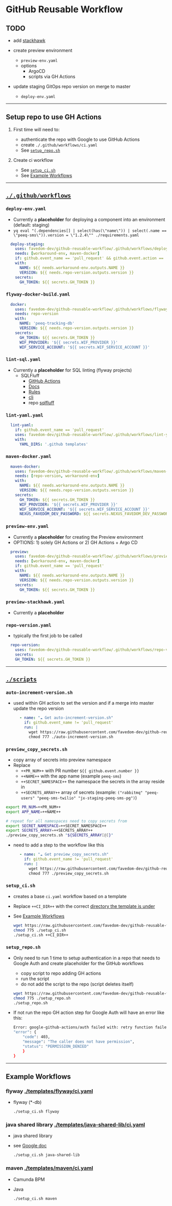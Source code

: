 # GitHub Reusable Workflow

## TODO

- add [stackhawk](https://docs.stackhawk.com/continuous-integration/github-actions.html)

- create preview environment
  - `preview-env.yaml`
  - options
    - ArgoCD
    - scripts via GH Actions

- update staging GitOps repo version on merge to master
  - `deploy-env.yaml`

---

## Setup repo to use GH Actions

1. First time will need to:
    - authenticate the repo with Google to use GitHub Actions
    - create `./.github/workflows/ci.yaml`
    - See [`setup_repo.sh`](#setup_reposh)

1. Create ci workflow
    - See [`setup_ci.sh`](#setup_cish)
    - See [Example Workflows](#example-workflows)

---

## [`./.github/workflows`](./.github/workflows)

### `deploy-env.yaml`

- Currently a **placeholder** for deploying a component into an environment (default: staging)
- `yq eval "(.dependencies[] | select(has(\"name\")) | select(.name == \"peeq-sms\")).version = \"1.2.4\"" ./requirements.yaml`

```yaml
  deploy-staging:
    uses: favedom-dev/github-reusable-workflow/.github/workflows/deploy-env.yaml@master
    needs: [workaround-env, maven-docker]
    if: github.event_name == 'pull_request' && github.event.action == 'closed' && github.event.pull_request.merged == true
    with:
      NAME: ${{ needs.workaround-env.outputs.NAME }}
      VERSION: ${{ needs.repo-version.outputs.version }}
    secrets:
      GH_TOKEN: ${{ secrets.GH_TOKEN }}
```

### `flyway-docker-build.yaml`

```yaml
  docker:
    uses: favedom-dev/github-reusable-workflow/.github/workflows/flyway-docker-build.yaml@master
    needs: repo-version
    with:
      NAME: 'peeq-tracking-db'
      VERSION: ${{ needs.repo-version.outputs.version }}
    secrets:
      GH_TOKEN: ${{ secrets.GH_TOKEN }}
      WIF_PROVIDER: '${{ secrets.WIF_PROVIDER }}'
      WIF_SERVICE_ACCOUNT: '${{ secrets.WIF_SERVICE_ACCOUNT }}'
```

### `lint-sql.yaml`

- Currently a **placeholder** for SQL linting (flyway projects)
  - SQLFluff
    - [GitHub Actions](https://github.com/sqlfluff/sqlfluff-github-actions)
    - [Docs](https://docs.sqlfluff.com/en/stable/)
    - [Rules](https://docs.sqlfluff.com/en/stable/rules.html)
    - [cli](https://docs.sqlfluff.com/en/stable/cli.html)
    - repo [sqlfluff](https://github.com/sqlfluff/sqlfluff)

### `lint-yaml.yaml`

```yaml
  lint-yaml:
    if: github.event_name == 'pull_request'
    uses: favedom-dev/github-reusable-workflow/.github/workflows/lint-yaml.yaml@master
    with:
      YAML_DIRS: '.github templates'
```

### `maven-docker.yaml`

```yaml
  maven-docker:
    uses: favedom-dev/github-reusable-workflow/.github/workflows/maven-docker.yaml@master
    needs: [repo-version, workaround-env]
    with:
      NAME: ${{ needs.workaround-env.outputs.NAME }}
      VERSION: ${{ needs.repo-version.outputs.version }}
    secrets:
      GH_TOKEN: ${{ secrets.GH_TOKEN }}
      WIF_PROVIDER: '${{ secrets.WIF_PROVIDER }}'
      WIF_SERVICE_ACCOUNT: '${{ secrets.WIF_SERVICE_ACCOUNT }}'
      NEXUS_FAVEDOM_DEV_PASSWORD: ${{ secrets.NEXUS_FAVEDOM_DEV_PASSWORD }}
```

### `preview-env.yaml`

- Currently a **placeholder** for creating the Preview environment
- OPTIONS: 1) solely GH Actions or 2) GH Actions + Argo CD

```yaml
  preview:
    uses: favedom-dev/github-reusable-workflow/.github/workflows/preview-env.yaml@master
    needs: [workaround-env, maven-docker]
    if: github.event_name == 'pull_request'
    with:
      NAME: ${{ needs.workaround-env.outputs.NAME }}
      VERSION: ${{ needs.repo-version.outputs.version }}
    secrets:
      GH_TOKEN: ${{ secrets.GH_TOKEN }}
```

### `preview-stackhawk.yaml`

- Currently a **placeholder**

### `repo-version.yaml`

- typically the first job to be called

```yaml
  repo-version:
    uses: favedom-dev/github-reusable-workflow/.github/workflows/repo-version.yaml@master
    secrets:
    GH_TOKEN: ${{ secrets.GH_TOKEN }}
```

---

## [`./scripts`](./scripts)

### `auto-increment-version.sh`

- used within GH action to set the version and if a merge into master update the repo version

```yaml
      - name: "☁️ Get auto-increment-version.sh"
        if: github.event_name != 'pull_request'
        run: |
          wget https://raw.githubusercontent.com/favedom-dev/github-reusable-workflow/master/scripts/auto-increment-version.sh
          chmod 777 ./auto-increment-version.sh
```

### `preview_copy_secrets.sh`

- copy array of secrets into preview namespace
- Replace
  - `++PR_NUM++` with PR number `${{ github.event.number }}`
  - `++NAME++` with the app name (example `peeq-sms`)
  - `++SECRET_NAMESPACE++` the namespace the secrets in the array reside in
  - `++SECRETS_ARRAY++` array of secrets (example: `("rabbitmq" "peeq-users" "peeq-sms-twilio" "jx-staging-peeq-sms-pg")`)

```bash
export PR_NUM=++PR_NUM++
export APP_NAME=++NAME++

# repeat for all namespaces need to copy secrets from
export SECRET_NAMESPACE=++SECRET_NAMESPACE++
export SECRETS_ARRAY=++SECRETS_ARRAY++
./preview_copy_secrets.sh "${SECRETS_ARRAY[@]}"
```

- need to add a step to the workflow like this

```yaml
      - name: "☁️ Get preview_copy_secrets.sh"
        if: github.event_name != 'pull_request'
        run: |
          wget https://raw.githubusercontent.com/favedom-dev/github-reusable-workflow/master/scripts/preview_copy_secrets.sh
          chmod 777 ./preview_copy_secrets.sh
```

### `setup_ci.sh`

- creates a base `ci.yaml` workflow based on a template
- Replace `++CI_DIR++` with the correct [directory the template is under](https://github.com/favedom-dev/github-reusable-workflow/tree/master/templates)
- See [Example Workflows](#example-workflows)

  ```bash
  wget https://raw.githubusercontent.com/favedom-dev/github-reusable-workflow/master/scripts/setup_ci.sh
  chmod 775 ./setup_ci.sh
  ./setup_ci.sh ++CI_DIR++
    ```

### `setup_repo.sh`

- Only need to run 1 time to setup authentication in a repo that needs to Google Auth and create placeholder for the GitHub workflows
  - copy script to repo adding GH actions
  - run the script
  - do not add the script to the repo (script deletes itself)

  ```bash
  wget https://raw.githubusercontent.com/favedom-dev/github-reusable-workflow/master/scripts/setup_repo.sh
  chmod 775 ./setup_repo.sh
  ./setup_repo.sh
  ```

- If not run the repo GH action step for Google Auth will have an error like this:

  ```bash
  Error: google-github-actions/auth failed with: retry function failed with 0 attempts: failed to generate Google Cloud access token for ***: {
  "error": {
      "code": 403,
      "message": "The caller does not have permission",
      "status": "PERMISSION_DENIED"
      }
  }
  ```

---

## Example Workflows

### flyway [./templates/flyway/ci.yaml](/templates/flyway/ci.yaml)

- flyway (*-db)

  ```bash
  ./setup_ci.sh flyway
  ```

### java shared library [./templates/java-shared-lib/ci.yaml](/templates/java-shared-lib/ci.yaml)

- java shared library
- see [Google doc](https://cloud.google.com/artifact-registry/docs/java/store-java)

  ```bash
  ./setup_ci.sh java-shared-lib
  ```

### maven [./templates/maven/ci.yaml](/templates/maven/ci.yaml)

- Camunda BPM
- Java

  ```bash
  ./setup_ci.sh maven
  ```
